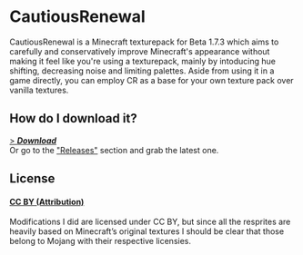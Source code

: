# CautiousRenewal
CautiousRenewal is a Minecraft texturepack for Beta 1.7.3 which aims to carefully and conservatively improve Minecraft's appearance without making it feel like you're using a texturepack, mainly by intoducing hue shifting, decreasing noise and limiting palettes. Aside from using it in a game directly, you can employ CR as a base for your own texture pack over vanilla textures. 

## How do I download it?
[> _**Download**_](https://github.com/temhotaokeaha/cautious_renewal/files/9794794/cautious_renewal.zip)<br>
Or go to the ["Releases"](https://github.com/temhotaokeaha/cautious_renewal/releases) section and grab the latest one. 
## License
#### [**CC BY (Attribution)**](https://creativecommons.org/licenses/by/4.0/)
Modifications I did are licensed under CC BY, but since all the resprites are heavily based on Minecraft’s original textures I should be clear that those belong to Mojang with their respective licensies.
